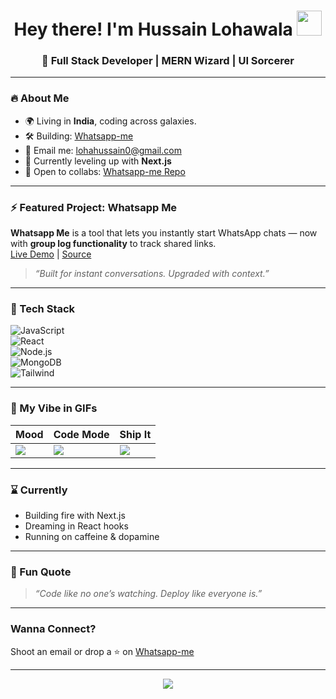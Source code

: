 <h1 align="center">
  Hey there! I'm Hussain Lohawala
  <img src="https://user-images.githubusercontent.com/18350557/176309783-0785949b-9127-417c-8b55-ab5a4333674e.gif" width="40" />
</h1>

<h3 align="center">🚀 Full Stack Developer | MERN Wizard | UI Sorcerer</h3>

---

### 🔥 About Me
- 🌍 Living in **India**, coding across galaxies.
- 🛠️ Building: [Whatsapp-me](https://whatsapp-me-red.vercel.app/)
- 💌 Email me: [lohahussain0@gmail.com](mailto:lohahussain0@gmail.com)
- 🧠 Currently leveling up with **Next.js**  
- 🤝 Open to collabs: [Whatsapp-me Repo](https://github.com/H9660/whatsapp-me)

---

### ⚡ Featured Project: Whatsapp Me  
**Whatsapp Me** is a tool that lets you instantly start WhatsApp chats — now with **group log functionality** to track shared links.  
[Live Demo](https://whatsapp-me-red.vercel.app/) | [Source](https://github.com/H9660/whatsapp-me)

> _“Built for instant conversations. Upgraded with context.”_  

---

### 🎯 Tech Stack
![JavaScript](https://img.shields.io/badge/-JavaScript-black?style=flat&logo=javascript)  
![React](https://img.shields.io/badge/-React-blue?style=flat&logo=react)  
![Node.js](https://img.shields.io/badge/-Node.js-green?style=flat&logo=node.js)  
![MongoDB](https://img.shields.io/badge/-MongoDB-darkgreen?style=flat&logo=mongodb)  
![Tailwind](https://img.shields.io/badge/-Tailwind-06B6D4?style=flat&logo=tailwindcss)

---

### 🧨 My Vibe in GIFs

| **Mood** | **Code Mode** | **Ship It** |
|---------|--------------|-------------|
| ![](https://media.giphy.com/media/qgQUggAC3Pfv687qPC/giphy.gif) | ![](https://media.giphy.com/media/xT9IgzoKnwFNmISR8I/giphy.gif) | ![](https://media.giphy.com/media/111ebonMs90YLu/giphy.gif) |

---

### ⌛ Currently
- Building fire with Next.js
- Dreaming in React hooks
- Running on caffeine & dopamine

---

### 🚀 Fun Quote
> _“Code like no one’s watching. Deploy like everyone is.”_

---

### Wanna Connect?
Shoot an email or drop a ⭐️ on [Whatsapp-me](https://github.com/H9660/whatsapp-me)

---

<p align="center">
  <img src="https://readme-typing-svg.herokuapp.com/?lines=Let's+build+cool+sh*t+togetherrrr&center=true&width=500&color=36BCF7" />
</p>
